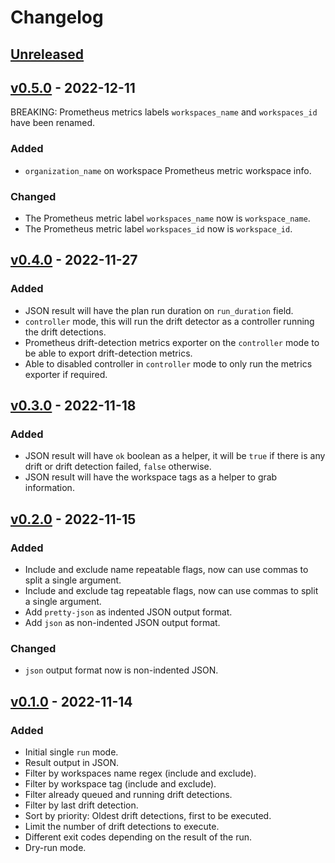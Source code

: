 # Changelog

## [Unreleased]

## [v0.5.0] - 2022-12-11

BREAKING: Prometheus metrics labels `workspaces_name` and `workspaces_id` have been renamed.

### Added

- `organization_name` on workspace Prometheus metric workspace info.

### Changed

- The Prometheus metric label `workspaces_name` now is `workspace_name`.
- The Prometheus metric label `workspaces_id` now is `workspace_id`.

## [v0.4.0] - 2022-11-27

### Added

- JSON result will have the plan run duration on `run_duration` field.
- `controller` mode, this will run the drift detector as a controller running the drift detections.
- Prometheus drift-detection metrics exporter on the `controller` mode to be able to export drift-detection metrics.
- Able to disabled controller in `controller` mode to only run the metrics exporter if required.

## [v0.3.0] - 2022-11-18

### Added

- JSON result will have `ok` boolean as a helper, it will be `true` if there is any drift or drift detection failed, `false` otherwise.
- JSON result will have the workspace tags as a helper to grab information.

## [v0.2.0] - 2022-11-15

### Added

- Include and exclude name repeatable flags, now can use commas to split a single argument.
- Include and exclude tag repeatable flags, now can use commas to split a single argument.
- Add `pretty-json` as indented JSON output format.
- Add `json` as non-indented JSON output format.

### Changed

- `json` output format now is non-indented JSON.

## [v0.1.0] - 2022-11-14

### Added

- Initial single `run` mode.
- Result output in JSON.
- Filter by workspaces name regex (include and exclude).
- Filter by workspace tag (include and exclude).
- Filter already queued and running drift detections.
- Filter by last drift detection.
- Sort by priority: Oldest drift detections, first to be executed.
- Limit the number of drift detections to execute.
- Different exit codes depending on the result of the run.
- Dry-run mode.

[unreleased]: https://github.com/slok/tfe-drift/compare/v0.5.0...HEAD
[v0.5.0]: https://github.com/slok/tfe-drift/compare/v0.4.0...v0.5.0
[v0.4.0]: https://github.com/slok/tfe-drift/compare/v0.3.0...v0.4.0
[v0.3.0]: https://github.com/slok/tfe-drift/compare/v0.2.0...v0.3.0
[v0.2.0]: https://github.com/slok/tfe-drift/compare/v0.1.0...v0.2.0
[v0.1.0]: https://github.com/slok/tfe-drift/releases/tag/v0.1.0
